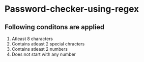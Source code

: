 # Password-checker-using-regex
## Following conditons are applied
1. Atleast 8 characters
2. Contains atleast 2 special chracters
3. Contains atleast 2 numbers
4. Does not start with any number

